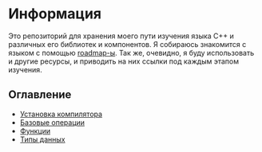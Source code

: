 
# Информация

Это репозиторий для хранения моего пути изучения языка C++ и различных его библиотек и компонентов. Я собираюсь знакомится с языком с помощью [roadmap-ы](https://github.com/salmer/CppDeveloperRoadmap). Так же, очевидно, я буду использовать и другие ресурсы, и приводить на них ссылки под каждым этапом изучения.

## Оглавление

* [Установка компилятора](/markdown/Compiler.md)
* [Базовые операции](/markdown/Basic%20operations.md)
* [Функции](/markdown/Functions.md)
* [Типы данных](/markdown/Data%20types.md)